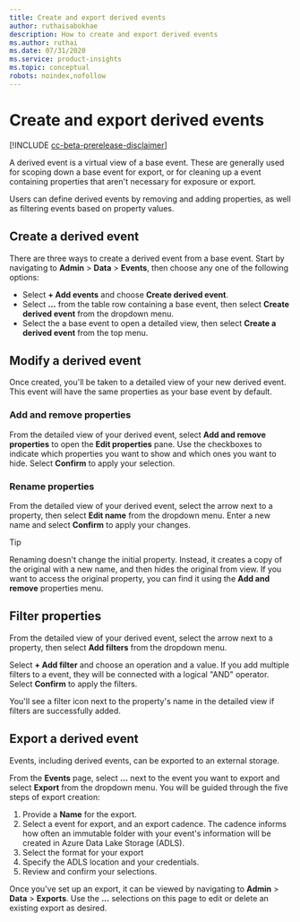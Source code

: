 ```yaml
---
title: Create and export derived events
author: ruthaisabokhae
description: How to create and export derived events
ms.author: ruthai
ms.date: 07/31/2020
ms.service: product-insights
ms.topic: conceptual
robots: noindex,nofollow
---
```


# Create and export derived events

[!INCLUDE [cc-beta-prerelease-disclaimer]( ../includes/cc-beta-prerelease-disclaimer.md)]

A derived event is a virtual view of a base event. These are generally used for scoping down a base event for export, or for cleaning up a event containing properties that aren't necessary for exposure or export.

Users can define derived events by removing and adding properties, as well as filtering events based on property values.

## Create a derived event

There are three ways to create a derived event from a base event. Start by navigating to **Admin** > **Data** > **Events**, then choose any one of the following options:

- Select **+ Add events** and choose **Create derived event**.
- Select **...** from the table row containing a base event, then select **Create derived event** from the dropdown menu.
- Select the a base event to open a detailed view, then select **Create a derived event** from the top menu.

## Modify a derived event

Once created, you'll be taken to a detailed view of your new derived event. This event will have the same properties as your base event by default.

### Add and remove properties

From the detailed view of your derived event, select **Add and remove properties** to open the **Edit properties** pane. Use the checkboxes to indicate which properties you want to show and which ones you want to hide. Select **Confirm** to apply your selection.

### Rename properties

From the detailed view of your derived event, select the arrow next to a property, then select **Edit name** from the dropdown menu. Enter a new name and select **Confirm** to apply your changes.

> [!TIP]
> Renaming doesn't change the initial property. Instead, it creates a copy of the original with a new name, and then hides the original from view. If you want to access the original property, you can find it using the **Add and remove** properties menu.

## Filter properties

From the detailed view of your derived event, select the arrow next to a property, then select **Add filters** from the dropdown menu.

Select **+ Add filter** and choose an operation and a value. If you add multiple filters to a event, they will be connected with a logical "AND" operator. Select **Confirm** to apply the filters.

You'll see a filter icon next to the property's name in the detailed view if filters are successfully added.

## Export a derived event

Events, including derived events, can be exported to an external storage.

From the **Events** page, select **...** next to the event you want to export and select **Export** from the dropdown menu. You will be guided through the five steps of export creation:

1. Provide a **Name** for the export.
2. Select a event for export, and an export cadence. The cadence informs how often an immutable folder with your event's information will be created in Azure Data Lake Storage (ADLS).
3. Select the format for your export
4. Specify the ADLS location and your credentials.
5. Review and confirm your selections.

Once you've set up an export, it can be viewed by navigating to **Admin** > **Data** > **Exports**. Use the **...** selections on this page to edit or delete an existing export as desired.
